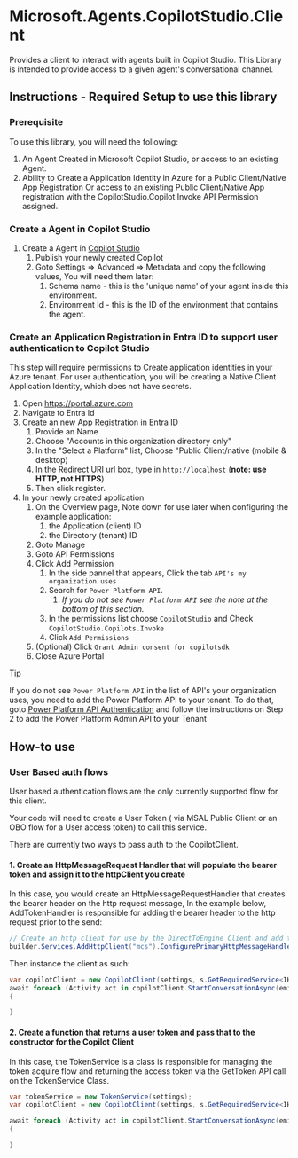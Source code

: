 # Microsoft.Agents.CopilotStudio.Client

Provides a client to interact with agents built in Copilot Studio. This Library is intended to provide access to a given agent's conversational channel.

## Instructions - Required Setup to use this library

### Prerequisite

To use this library, you will need the following:

1. An Agent Created in Microsoft Copilot Studio, or access to an existing Agent.
1. Ability to Create a Application Identity in Azure for a Public Client/Native App Registration Or access to an existing Public Client/Native App registration with the CopilotStudio.Copilot.Invoke API Permission assigned.

### Create a Agent in Copilot Studio

1. Create a Agent in [Copilot Studio](https://copilotstudio.microsoft.com)
    1. Publish your newly created Copilot
    1. Goto Settings => Advanced => Metadata and copy the following values, You will need them later:
        1. Schema name - this is the 'unique name' of your agent inside this environment.
        1. Environment Id - this is the ID of the environment that contains the agent.

### Create an Application Registration in Entra ID to support user authentication to Copilot Studio

This step will require permissions to Create application identities in your Azure tenant. For user authentication, you will be creating a Native Client Application Identity, which does not have secrets.

1. Open <https://portal.azure.com>
1. Navigate to Entra Id
1. Create an new App Registration in Entra ID
    1. Provide an Name
    1. Choose "Accounts in this organization directory only"
    1. In the "Select a Platform" list, Choose "Public Client/native (mobile & desktop)
    1. In the Redirect URI url box, type in `http://localhost` (**note: use HTTP, not HTTPS**)
    1. Then click register.
1. In your newly created application
    1. On the Overview page, Note down for use later when configuring the example application:
        1. the Application (client) ID
        1. the Directory (tenant) ID
    1. Goto Manage
    1. Goto API Permissions
    1. Click Add Permission
        1. In the side pannel that appears, Click the tab `API's my organization uses`
        1. Search for `Power Platform API`.
            1. *If you do not see `Power Platform API` see the note at the bottom of this section.*
        1. In the permissions list choose `CopilotStudio` and Check `CopilotStudio.Copilots.Invoke`
        1. Click `Add Permissions`
    1. (Optional) Click `Grant Admin consent for copilotsdk`
    1. Close Azure Portal

> [!TIP]
> If you do not see `Power Platform API` in the list of API's your organization uses, you need to add the Power Platform API to your tenant. To do that, goto [Power Platform API Authentication](https://learn.microsoft.com/power-platform/admin/programmability-authentication-v2#step-2-configure-api-permissions) and follow the instructions on Step 2 to add the Power Platform Admin API to your Tenant

## How-to use

### User Based auth flows

User based authentication flows are the only currently supported flow for this client.

Your code will need to create a User Token ( via MSAL Public Client or an OBO flow for a User access token) to call this service.

There are currently two ways to pass auth to the CopilotClient.

#### 1. Create an HttpMessageRequest Handler that will populate the bearer token and assign it to the httpClient you create

In this case, you would create an HttpMessageRequestHandler that creates the bearer header on the http request message,  In the example below, AddTokenHandler is responsible for adding the bearer header to the http request prior to the send:

```cs
// Create an http client for use by the DirectToEngine Client and add the token handler to the client.
builder.Services.AddHttpClient("mcs").ConfigurePrimaryHttpMessageHandler(() => new AddTokenHandler(settings));
```

Then instance the client as such:

```cs
var copilotClient = new CopilotClient(settings, s.GetRequiredService<IHttpClientFactory>(), logger, "mcs");
await foreach (Activity act in copilotClient.StartConversationAsync(emitStartConversationEvent:true, cancellationToken:cancellationToken))
{

}
```

#### 2. Create a function that returns a user token and pass that to the constructor for the Copilot Client

In this case, the TokenService is a class is responsible for managing the token acquire flow and returning the access token via the GetToken API call on the TokenService Class.

```cs
var tokenService = new TokenService(settings);
var copilotClient = new CopilotClient(settings, s.GetRequiredService<IHttpClientFactory>(), tokenService.GetToken, logger, "mcs");

await foreach (Activity act in copilotClient.StartConversationAsync(emitStartConversationEvent:true, cancellationToken:cancellationToken))
{

}
```
